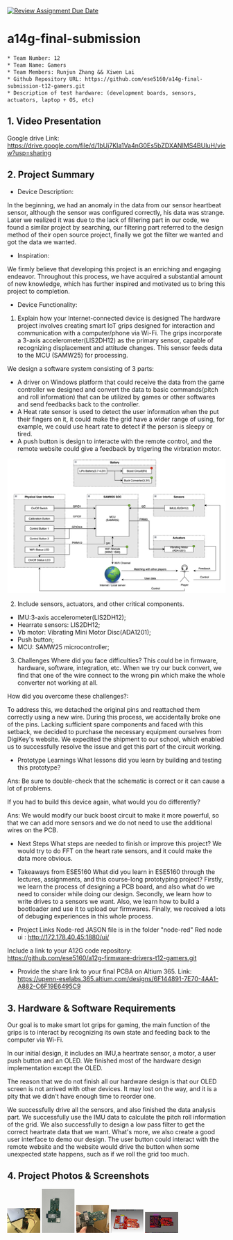 [![Review Assignment Due Date](https://classroom.github.com/assets/deadline-readme-button-24ddc0f5d75046c5622901739e7c5dd533143b0c8e959d652212380cedb1ea36.svg)](https://classroom.github.com/a/kzkUPShx)
# a14g-final-submission

    * Team Number: 12
    * Team Name: Gamers
    * Team Members: Runjun Zhang && Xiwen Lai
    * Github Repository URL: https://github.com/ese5160/a14g-final-submission-t12-gamers.git
    * Description of test hardware: (development boards, sensors, actuators, laptop + OS, etc) 

## 1. Video Presentation
Google drive Link:
https://drive.google.com/file/d/1bUj7KIa1Va4nG0Es5bZDXANIMS4BUluH/view?usp=sharing

## 2. Project Summary
* Device Description:

In the beginning, we had an anomaly in the data from our sensor heartbeat sensor, although the sensor was configured correctly, his data was strange. Later we realized it was due to the lack of filtering part in our code, we found a similar project by searching, our filtering part referred to the design method of their open source project, finally we got the filter we wanted and got the data we wanted.

* Inspiration:

We firmly believe that developing this project is an enriching and engaging endeavor. Throughout this process, we have acquired a substantial amount of new knowledge, which has further inspired and motivated us to bring this project to completion.

* Device Functionality:

1. Explain how your Internet-connected device is designed
The hardware project involves creating smart IoT grips designed for interaction and communication with a computer/phone via Wi-Fi. The grips incorporate a 3-axis accelerometer(LIS2DH12) as the primary sensor, capable of recognizing displacement and attitude changes. This sensor feeds data to the MCU (SAMW25) for processing.

We design a software system consisting of 3 parts: 
* A driver on Windows platform that could receive the data from the game controller we designed and convert the data to basic commands(pitch and roll information) that can be utilized by games or other softwares and send feedbacks back to the controller.
* A Heat rate sensor is used to detect the user information when the put their fingers on it, it could make the grid have a wider range of using, for example, we could use heart rate to detect if the person is sleepy or tired.
* A push button is design to interacte with the remote control, and the remote website could give a feedback by trigering the virbration motor. 

![image](https://github.com/ese5160/a14g-final-submission-t12-gamers/blob/main/img/detail.png)

2. Include sensors, actuators, and other critical components.
* IMU:3-axis accelerometer(LIS2DH12);
* Hearrate sensors: LIS2DH12;
* Vb motor: Vibrating Mini Motor Disc(ADA1201);
* Push button;
* MCU: SAMW25 microcontroller;

3. Challenges
Where did you face difficulties? This could be in firmware, hardware, software, integration, etc.
When we try our buck convert, we find that one of the wire connect to the wrong pin which make the whole converter not working at all.

How did you overcome these challenges?:

To address this, we detached the original pins and reattached them correctly using a new wire. During this process, we accidentally broke one of the pins. Lacking sufficient spare components and faced with this setback, we decided to purchase the necessary equipment ourselves from DigiKey's website. We expedited the shipment to our school, which enabled us to successfully resolve the issue and get this part of the circuit working.

* Prototype Learnings
What lessons did you learn by building and testing this prototype?

Ans: Be sure to double-check that the schematic is correct or it can cause a lot of problems.

If you had to build this device again, what would you do differently?

Ans: We would modify our buck boost circuit to make it more powerful, so that we can add more sensors and we do not need to use the additional wires on the PCB.

* Next Steps
What steps are needed to finish or improve this project?
We would try to do FFT on the heart rate sensors, and it could make the data more obvious.

* Takeaways from ESE5160
What did you learn in ESE5160 through the lectures, assignments, and this course-long prototyping project?
Firstly, we learn the process of designing a PCB board, and also what do we need to consider while doing our design.
Secondly, we learn how to write drives to a sensors we want. Also, we learn how to build a bootloader and use it to upload our firmwares.
Finally, we received a lots of debuging experiences in this whole process. 

* Project Links
Node-red JASON file is in the folder "node-red" 
Red node ui : http://172.178.40.45:1880/ui/

Include a link to your A12G code repository:
https://github.com/ese5160/a12g-firmware-drivers-t12-gamers.git

* Provide the share link to your final PCBA on Altium 365.
Link: https://upenn-eselabs.365.altium.com/designs/6F144891-7E70-4AA1-A882-C6F19E6495C9


## 3. Hardware & Software Requirements
Our goal is to make smart Iot grips for gaming, the main function of the grips is to interact by recognizing its own state and feeding back to the computer via Wi-Fi.

In our initial design, it includes an IMU,a heartrate sensor, a motor, a user push button and an OLED. We finished most of the hardware design implementation except the OLED. 

The reason that we do not finish all our hardware design is that our OLED screen is not arrived with other devices. It may lost on the way, and it is a pity that we didn't have enough time to reorder one.

We successfully drive all the sensors, and also finished the data analysis part. We successfully use the IMU data to calculate the pitch roll information of the grid. We also successfully to design a low pass filter to get the correct heartrate data that we want. What's more, we also create a good user interface to demo our design. The user button could interact with the remote website and the website would drive the button when some unexpected state happens, such as if we roll the grid too much.



## 4. Project Photos & Screenshots
<img src="https://github.com/ese5160/a14g-final-submission-t12-gamers/blob/main/img/Weixin%20Image_20240506163001.jpg" width="15%"></img> <img src="https://github.com/ese5160/a14g-final-submission-t12-gamers/blob/main/img/Weixin%20Image_20240506163019.jpg" width="15%"></img> <img src="https://github.com/ese5160/a14g-final-submission-t12-gamers/blob/main/img/Weixin%20Image_20240506163028.jpg" width="15%"></img> <img src="https://github.com/ese5160/a14g-final-submission-t12-gamers/blob/main/img/Weixin%20Image_20240506163035.jpg" width="15%"></img> <img src="https://github.com/ese5160/a14g-final-submission-t12-gamers/blob/main/img/Weixin%20Image_20240506163042.jpg" width="15%"></img>